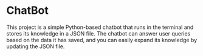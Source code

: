 # ChatBot
This project is a simple Python-based chatbot that runs in the terminal and stores its knowledge in a JSON file. The chatbot can answer user queries based on the data it has saved, and you can easily expand its knowledge by updating the JSON file.
